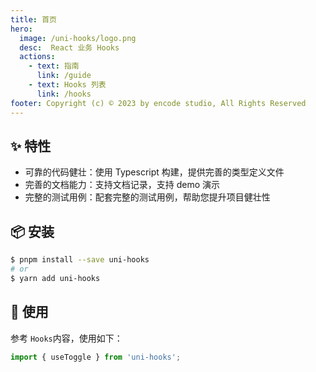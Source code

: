 ```yaml
---
title: 首页
hero:
  image: /uni-hooks/logo.png
  desc:  React 业务 Hooks
  actions:
    - text: 指南
      link: /guide
    - text: Hooks 列表
      link: /hooks
footer: Copyright (c) © 2023 by encode studio, All Rights Reserved
---
```


## ✨ 特性

- 可靠的代码健壮：使用 Typescript 构建，提供完善的类型定义文件
- 完善的文档能力：支持文档记录，支持 demo 演示
- 完整的测试用例：配套完整的测试用例，帮助您提升项目健壮性

## 📦 安装

```bash
$ pnpm install --save uni-hooks
# or
$ yarn add uni-hooks
```

## 🔨 使用

参考 `Hooks`内容，使用如下：

```ts
import { useToggle } from 'uni-hooks';
```
